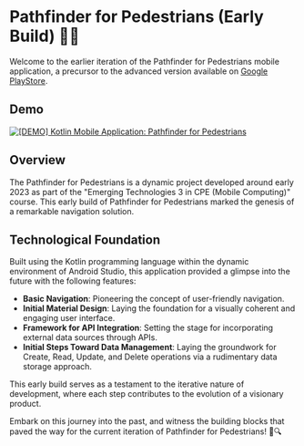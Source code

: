 # Pathfinder for Pedestrians (Early Build) 🚶‍♂️

Welcome to the earlier iteration of the Pathfinder for Pedestrians mobile application, a precursor to the advanced version available on [Google PlayStore](https://play.google.com/store/apps/details?id=com.jovelites.pathfinder).

## Demo

[![[DEMO] Kotlin Mobile Application: Pathfinder for Pedestrians](https://github.com/user-attachments/assets/eb04dc32-f8c6-42a8-a5ad-898963f0ffee)](https://www.youtube.com/watch?v=EUeVo0euy5k)

## Overview

The Pathfinder for Pedestrians is a dynamic project developed around early 2023 as part of the "Emerging Technologies 3 in CPE (Mobile Computing)" course. This early build of Pathfinder for Pedestrians marked the genesis of a remarkable navigation solution.

## Technological Foundation

Built using the Kotlin programming language within the dynamic environment of Android Studio, this application provided a glimpse into the future with the following features:

- **Basic Navigation**: Pioneering the concept of user-friendly navigation.
- **Initial Material Design**: Laying the foundation for a visually coherent and engaging user interface.
- **Framework for API Integration**: Setting the stage for incorporating external data sources through APIs.
- **Initial Steps Toward Data Management**: Laying the groundwork for Create, Read, Update, and Delete operations via a rudimentary data storage approach.

This early build serves as a testament to the iterative nature of development, where each step contributes to the evolution of a visionary product.

Embark on this journey into the past, and witness the building blocks that paved the way for the current iteration of Pathfinder for Pedestrians! 🚀🔍

